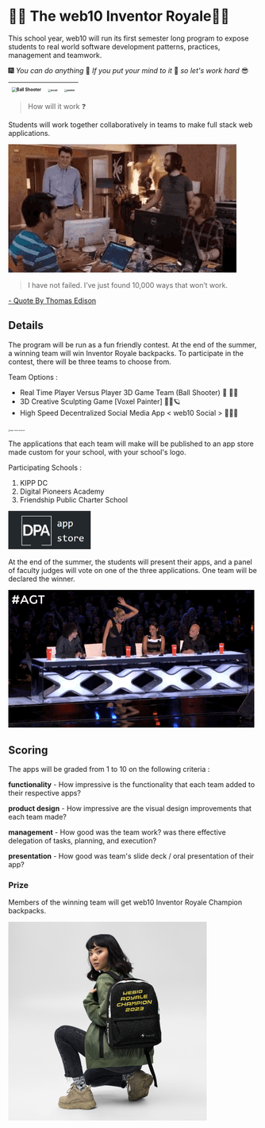 # 🤖🌠 The web10 Inventor Royale📀💯

This school year, web10 will run its first semester long program to expose students to real world software development patterns, practices, management and teamwork.

 🎆 *You can do anything* 💯 *If you put your mind to it* 📣 *so let's work hard*  😎

| <img src="gifs/ballshooter.gif" alt="Ball Shooter" style="zoom:60%;" /> | <img src="gifs/social.gif" alt="social" style="zoom: 33%;" /> | <img src="gifs/painter.gif" alt="painter" style="zoom:33%;" /> |
| ------------------------------------------------------------ | ------------------------------------------------------------ | ------------------------------------------------------------ |





> How will it work ❓

Students will work together collaboratively in teams to make full stack web applications.



<img src="gifs/teamwork.gif" alt="teamwork"  />



> I have not failed. I’ve just found 10,000 ways that won’t work.

[ - Quote By Thomas Edison ](https://blackmousedesign.com.au/2014/05/stop-procrastinating/i_have_not_failed_edison/)



## Details

The program will be run as a fun friendly contest. At the end of the summer, a winning team will win Inventor Royale backpacks. To participate in the contest, there will be three teams to choose from.

Team Options : 

* Real Time Player Versus Player 3D Game Team (Ball Shooter) 🔫 🥎🤖
* 3D Creative Sculpting Game [Voxel Painter] 🎨🎁🪐
* High Speed Decentralized Social Media App < web10 Social > 🦜💭💬

<img src="gifs/app-store-peruse.gif" alt="app-store-peruse" style="zoom: 25%;" />

The applications that each team will make will be published to an app store made custom for your school, with your school's logo.

Participating Schools :

1. KIPP DC
2. Digital Pioneers Academy
3. Friendship Public Charter School

<img src="gifs/DPA-app-store.png" alt="DPA-app-store" style="zoom:50%;" />

At the end of the summer, the students will present their apps, and a panel of faculty judges will vote on one of the three applications. One team will be declared the winner.

![golden buzzer](gifs/goldenbuzzer.gif)



## Scoring



The apps will be graded from 1 to 10 on the following criteria :

**functionality** - How impressive is the functionality that each team added to their respective apps?

**product design** - How impressive are the visual design improvements that each team made?

**management** - How good was the team work? was there effective delegation of tasks, planning, and execution? 

**presentation** - How good was team's slide deck / oral presentation of their app?



### Prize

Members of the winning team will get web10 Inventor Royale Champion backpacks.

<img src="gifs/backpack.jpg" alt="backpack" style="zoom:50%;" />